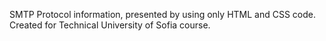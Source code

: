 SMTP Protocol information, presented by using only HTML and CSS code. Created for Technical University of Sofia course.
